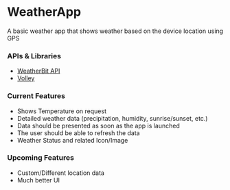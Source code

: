 # WeatherApp
A basic weather app that shows weather based on the device location using GPS

### APIs & Libraries
- [WeatherBit API](https://www.weatherbit.io/api/weather-current)
- [Volley](https://google.github.io/volley/)

### Current Features
- Shows Temperature on request
- Detailed weather data (precipitation, humidity, sunrise/sunset, etc.)
- Data should be presented as soon as the app is launched
- The user should be able to refresh the data
- Weather Status and related Icon/Image
  
### Upcoming Features

- Custom/Different location data
- Much better UI
